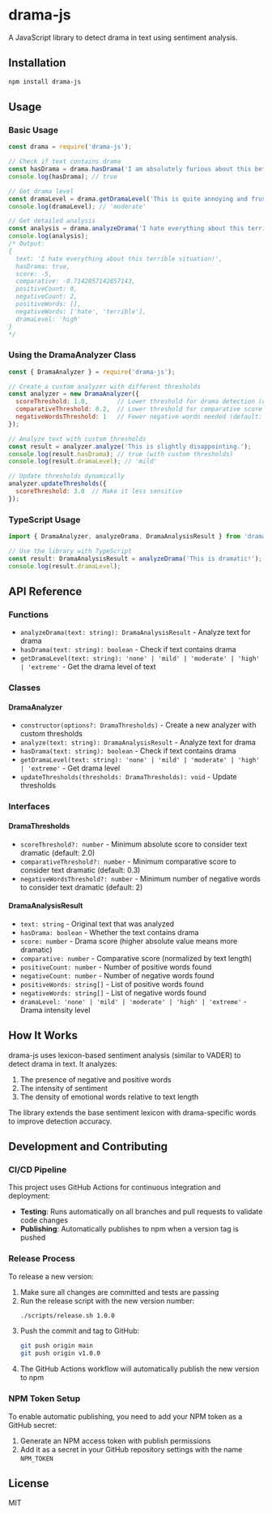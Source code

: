 # drama-js

A JavaScript library to detect drama in text using sentiment analysis.

## Installation

```bash
npm install drama-js
```

## Usage

### Basic Usage

```javascript
const drama = require('drama-js');

// Check if text contains drama
const hasDrama = drama.hasDrama('I am absolutely furious about this betrayal!');
console.log(hasDrama); // true

// Get drama level
const dramaLevel = drama.getDramaLevel('This is quite annoying and frustrating.');
console.log(dramaLevel); // 'moderate'

// Get detailed analysis
const analysis = drama.analyzeDrama('I hate everything about this terrible situation!');
console.log(analysis);
/* Output:
{
  text: 'I hate everything about this terrible situation!',
  hasDrama: true,
  score: -5,
  comparative: -0.7142857142857143,
  positiveCount: 0,
  negativeCount: 2,
  positiveWords: [],
  negativeWords: ['hate', 'terrible'],
  dramaLevel: 'high'
}
*/
```

### Using the DramaAnalyzer Class

```javascript
const { DramaAnalyzer } = require('drama-js');

// Create a custom analyzer with different thresholds
const analyzer = new DramaAnalyzer({
  scoreThreshold: 1.0,        // Lower threshold for drama detection (default: 2.0)
  comparativeThreshold: 0.2,  // Lower threshold for comparative score (default: 0.3)
  negativeWordsThreshold: 1   // Fewer negative words needed (default: 2)
});

// Analyze text with custom thresholds
const result = analyzer.analyze('This is slightly disappointing.');
console.log(result.hasDrama); // true (with custom thresholds)
console.log(result.dramaLevel); // 'mild'

// Update thresholds dynamically
analyzer.updateThresholds({
  scoreThreshold: 3.0  // Make it less sensitive
});
```

### TypeScript Usage

```typescript
import { DramaAnalyzer, analyzeDrama, DramaAnalysisResult } from 'drama-js';

// Use the library with TypeScript
const result: DramaAnalysisResult = analyzeDrama('This is dramatic!');
console.log(result.dramaLevel);
```

## API Reference

### Functions

- `analyzeDrama(text: string): DramaAnalysisResult` - Analyze text for drama
- `hasDrama(text: string): boolean` - Check if text contains drama
- `getDramaLevel(text: string): 'none' | 'mild' | 'moderate' | 'high' | 'extreme'` - Get the drama level of text

### Classes

#### DramaAnalyzer

- `constructor(options?: DramaThresholds)` - Create a new analyzer with custom thresholds
- `analyze(text: string): DramaAnalysisResult` - Analyze text for drama
- `hasDrama(text: string): boolean` - Check if text contains drama
- `getDramaLevel(text: string): 'none' | 'mild' | 'moderate' | 'high' | 'extreme'` - Get drama level
- `updateThresholds(thresholds: DramaThresholds): void` - Update thresholds

### Interfaces

#### DramaThresholds

- `scoreThreshold?: number` - Minimum absolute score to consider text dramatic (default: 2.0)
- `comparativeThreshold?: number` - Minimum comparative score to consider text dramatic (default: 0.3)
- `negativeWordsThreshold?: number` - Minimum number of negative words to consider text dramatic (default: 2)

#### DramaAnalysisResult

- `text: string` - Original text that was analyzed
- `hasDrama: boolean` - Whether the text contains drama
- `score: number` - Drama score (higher absolute value means more dramatic)
- `comparative: number` - Comparative score (normalized by text length)
- `positiveCount: number` - Number of positive words found
- `negativeCount: number` - Number of negative words found
- `positiveWords: string[]` - List of positive words found
- `negativeWords: string[]` - List of negative words found
- `dramaLevel: 'none' | 'mild' | 'moderate' | 'high' | 'extreme'` - Drama intensity level

## How It Works

drama-js uses lexicon-based sentiment analysis (similar to VADER) to detect drama in text. It analyzes:

1. The presence of negative and positive words
2. The intensity of sentiment
3. The density of emotional words relative to text length

The library extends the base sentiment lexicon with drama-specific words to improve detection accuracy.

## Development and Contributing

### CI/CD Pipeline

This project uses GitHub Actions for continuous integration and deployment:

- **Testing**: Runs automatically on all branches and pull requests to validate code changes
- **Publishing**: Automatically publishes to npm when a version tag is pushed

### Release Process

To release a new version:

1. Make sure all changes are committed and tests are passing
2. Run the release script with the new version number:
   ```bash
   ./scripts/release.sh 1.0.0
   ```
3. Push the commit and tag to GitHub:
   ```bash
   git push origin main
   git push origin v1.0.0
   ```
4. The GitHub Actions workflow will automatically publish the new version to npm

### NPM Token Setup

To enable automatic publishing, you need to add your NPM token as a GitHub secret:

1. Generate an NPM access token with publish permissions
2. Add it as a secret in your GitHub repository settings with the name `NPM_TOKEN`

## License

MIT
